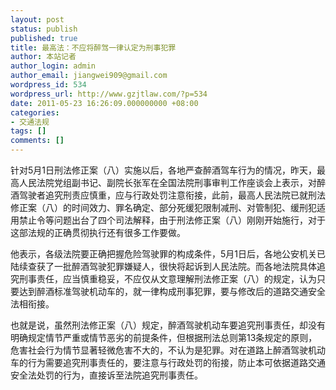 ```yaml
---
layout: post
status: publish
published: true
title: 最高法：不应将醉驾一律认定为刑事犯罪
author: 本站记者
author_login: admin
author_email: jiangwei909@gmail.com
wordpress_id: 534
wordpress_url: http://www.gzjtlaw.com/?p=534
date: 2011-05-23 16:26:09.000000000 +08:00
categories:
- 交通法规
tags: []
comments: []
---
```

针对5月1日刑法修正案（八）实施以后，各地严查醉酒驾车行为的情况，昨天，最高人民法院党组副书记、副院长张军在全国法院刑事审判工作座谈会上表示，对醉酒驾驶者追究刑责应慎重，应与行政处罚注意衔接，此前，最高人民法院已就刑法修正案（八）的时间效力、罪名确定、部分死缓犯限制减刑、对管制犯、缓刑犯适用禁止令等问题出台了四个司法解释，由于刑法修正案（八）刚刚开始施行，对于这部法规的正确贯彻执行还有很多工作要做。

他表示，各级法院要正确把握危险驾驶罪的构成条件，5月1日后，各地公安机关已陆续查获了一批醉酒驾驶犯罪嫌疑人，很快将起诉到人民法院。而各地法院具体追究刑事责任，应当慎重稳妥，不应仅从文意理解刑法修正案（八）的规定，认为只要达到醉酒标准驾驶机动车的，就一律构成刑事犯罪，要与修改后的道路交通安全法相衔接。

也就是说，虽然刑法修正案（八）规定，醉酒驾驶机动车要追究刑事责任，却没有明确规定情节严重或情节恶劣的前提条件，但根据刑法总则第13条规定的原则，危害社会行为情节显著轻微危害不大的，不认为是犯罪。对在道路上醉酒驾驶机动车的行为需要追究刑事责任的，要注意与行政处罚的衔接，防止本可依据道路交通安全法处罚的行为，直接诉至法院追究刑事责任。
